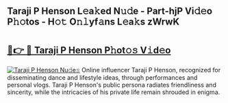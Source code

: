 ## Taraji P Henson L𝚎a𝚔ed N𝚞𝚍e - Part-hjP Vi𝚍𝚎o P𝚑𝚘tos - H𝚘𝚝 O𝚗𝚕yf𝚊ns L𝚎a𝚔s zWrwK

# <h2><a href="http://kfdnriu.oniu.top/?m=Taraji+P+Henson">🔗👉 🔴 Taraji P Henson P𝚑ot𝚘𝚜 V𝚒d𝚎o</a></h2>

[![Taraji P Henson Nu𝚍e𝚜](https://i.imgur.com/0qMVB7G.gif)](http://kfdnriu.oniu.top/?m=Taraji+P+Henson)
Online influencer Taraji P Henson, recognized for disseminating dance and lifestyle ideas, through performances and personal vlogs. Taraji P Henson's public persona radiates friendliness and sincerity, while the intricacies of his private life remain shrouded in enigma.  
